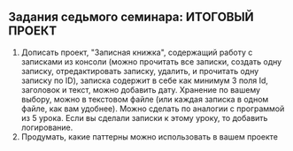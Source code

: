 ## Задания седьмого семинара: ИТОГОВЫЙ ПРОЕКТ ##

1. Дописать проект, "Записная книжка", содержащий работу с записками из консоли (можно прочитать все записки, создать одну записку, отредактировать записку, удалить, и прочитать одну записку по ID), записка содержит в себе как минимум 3 поля Id, заголовок и текст, можно добавить дату. Хранение по вашему выбору, можно в текстовом файле (или каждая записка в одном файле, как вам удобнее). Можно сделать по аналогии с программой из 5 урока. Если вы сделали записки к этому уроку, то добавить логирование.
2. Продумать, какие паттерны можно использовать в вашем проекте
